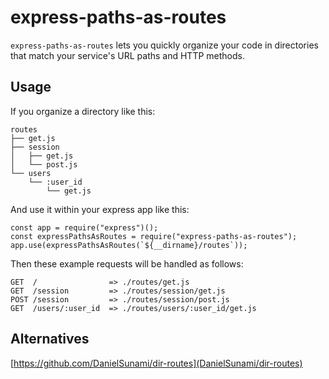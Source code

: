 # express-paths-as-routes

`express-paths-as-routes` lets you quickly organize your code in directories that match your service's URL paths and HTTP methods.


## Usage

If you organize a directory like this:

```
routes
├── get.js
├── session
│   ├── get.js
│   └── post.js
└── users
    └── :user_id
        └── get.js
```

And use it within your express app like this:

```
const app = require("express")();
const expressPathsAsRoutes = require("express-paths-as-routes");
app.use(expressPathsAsRoutes(`${__dirname}/routes`));
```

Then these example requests will be handled as follows:

```
GET  /                => ./routes/get.js
GET  /session         => ./routes/session/get.js
POST /session         => ./routes/session/post.js
GET  /users/:user_id  => ./routes/users/:user_id/get.js
```

## Alternatives

[https://github.com/DanielSunami/dir-routes](DanielSunami/dir-routes)